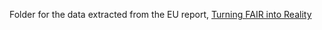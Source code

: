 Folder for the data extracted from the EU report, [Turning FAIR into Reality](https://ec.europa.eu/info/sites/info/files/turning_fair_into_reality_0.pdf)
